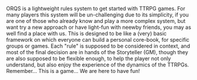 ORQS is a lightweight rules system to get started with TTRPG games. For many players this system will be un-challenging due to its simplicity, if you are one of those who already know and play a more complex system, but want try a new approach or have light-fun with neewby friends, you may as well find a place with us. This is designed to be like a (very) basic framework on which everyone can build a personal core-book, for specific groups or games. Each "rule" is supposed to be considered in context, and most of the final decision are in hands of the Storyteller (GM), though they are also supposed to be flexible enough, to help the player not only understand, but also enjoy the experience of the dynamics of the TTRPGs. Remember... This is a game... We are here to have fun!
